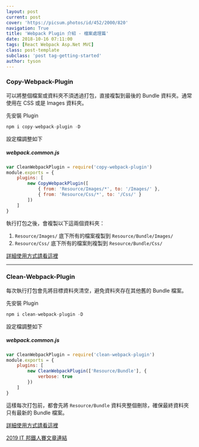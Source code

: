 ```yaml
---
layout: post
current: post
cover: 'https://picsum.photos/id/452/2000/820'
navigation: True
title: 'Webpack Plugin 介紹 - 檔案處理篇'
date: 2018-10-16 07:11:00
tags: [React Webpack Asp.Net MVC]
class: post-template
subclass: 'post tag-getting-started'
author: tyson
---
```


### Copy-Webpack-Plugin

可以將整個檔案或資料夾不須透過打包，直接複製到最後的 Bundle 資料夾。通常使用在 CSS 或是 Images 資料夾。

先安裝 Plugin

```javascript
npm i copy-webpack-plugin -D
```

設定檔調整如下

##### webpack.common.js

```javascript
var CleanWebpackPlugin = require('copy-webpack-plugin')
module.exports = {
    plugins: [
        new CopyWebpackPlugin([
            { from: 'Resource/Images/*', to: '/Images/' },
            { from: 'Resource/Css/*', to: '/Css/' }
        ])
    ]
}
```

執行打包之後，會複製以下這兩個資料夾：

1. `Resource/Images/` 底下所有的檔案複製到 `Resource/Bundle/Images/`
2. `Resource/Css/` 底下所有的檔案則複製到 `Resource/Bundle/Css/`

[詳細使用方式請看這裡](https://github.com/webpack-contrib/copy-webpack-plugin)

---

### Clean-Webpack-Plugin

每次執行打包會先將目標資料夾清空，避免資料夾存在其他舊的 Bundle 檔案。

先安裝 Plugin

```javascript
npm i clean-webpack-plugin -D
```

設定檔調整如下

##### webpack.common.js

```javascript
var CleanWebpackPlugin = require('clean-webpack-plugin')
module.exports = {
    plugins: [
        new CleanWebpackPlugin(['Resource/Bundle'], {
            verbose: true
        })
    ]
}
```

這樣每次打包前，都會先將 `Resource/Bundle` 資料夾整個刪除，確保最終資料夾只有最新的 Bundle 檔案。

[詳細使用方式請看這裡](https://github.com/johnagan/clean-webpack-plugin)

[2019 IT 邦鐵人賽文章連結](https://ithelp.ithome.com.tw/articles/10199438)

